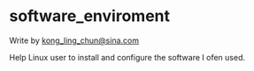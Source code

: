 # software_enviroment
Write by kong_ling_chun@sina.com

Help Linux user to install and configure the software I ofen used.

